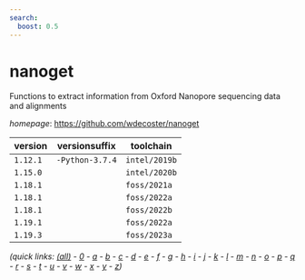 ```yaml
---
search:
  boost: 0.5
---
```

# nanoget

Functions to extract information from Oxford Nanopore sequencing data and alignments

*homepage*: <https://github.com/wdecoster/nanoget>

version | versionsuffix | toolchain
--------|---------------|----------
``1.12.1`` | ``-Python-3.7.4`` | ``intel/2019b``
``1.15.0`` |  | ``intel/2020b``
``1.18.1`` |  | ``foss/2021a``
``1.18.1`` |  | ``foss/2022a``
``1.18.1`` |  | ``foss/2022b``
``1.19.1`` |  | ``foss/2022a``
``1.19.3`` |  | ``foss/2023a``


*(quick links: [(all)](../index.md) - [0](../0/index.md) - [a](../a/index.md) - [b](../b/index.md) - [c](../c/index.md) - [d](../d/index.md) - [e](../e/index.md) - [f](../f/index.md) - [g](../g/index.md) - [h](../h/index.md) - [i](../i/index.md) - [j](../j/index.md) - [k](../k/index.md) - [l](../l/index.md) - [m](../m/index.md) - [n](../n/index.md) - [o](../o/index.md) - [p](../p/index.md) - [q](../q/index.md) - [r](../r/index.md) - [s](../s/index.md) - [t](../t/index.md) - [u](../u/index.md) - [v](../v/index.md) - [w](../w/index.md) - [x](../x/index.md) - [y](../y/index.md) - [z](../z/index.md))*

